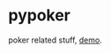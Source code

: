 # pypoker
poker related stuff, [demo](http://nbviewer.ipython.org/github/mnowotka/pypoker/blob/master/demo/pypoker.ipynb).

